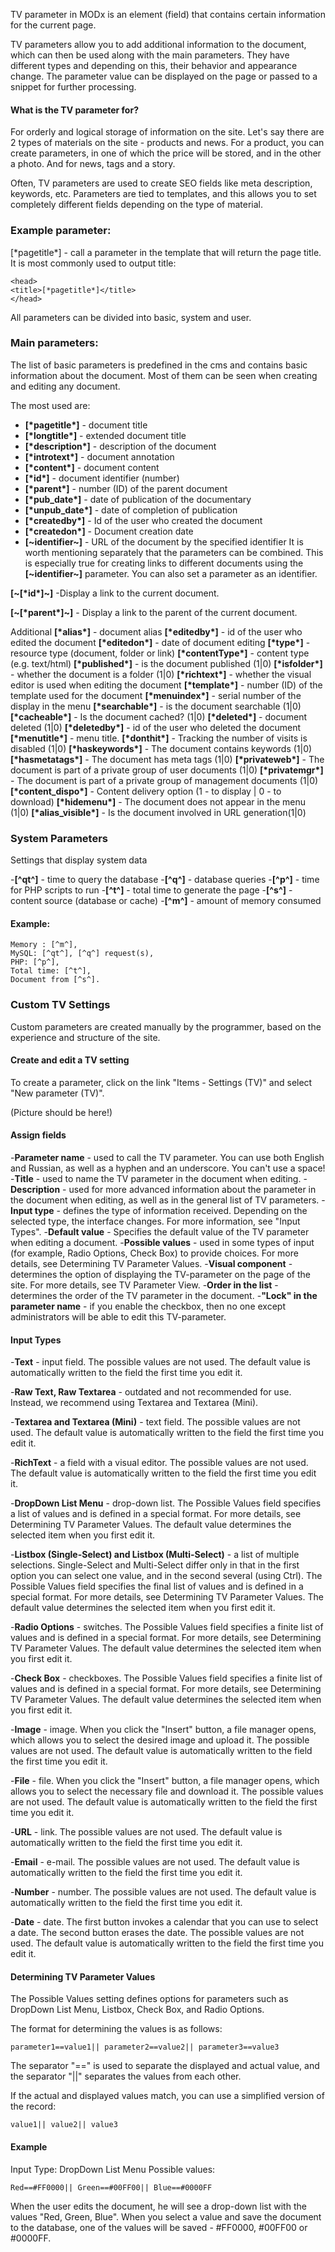 TV parameter in MODx is an element (field) that contains certain information for the current page.

TV parameters allow you to add additional information to the document, which can then be used along with the main parameters. They have different types and depending on this, their behavior and appearance change. The parameter value can be displayed on the page or passed to a snippet for further processing.

#### What is the TV parameter for?
For orderly and logical storage of information on the site. Let's say there are 2 types of materials on the site - products and news. For a product, you can create parameters, in one of which the price will be stored, and in the other a photo. And for news, tags and a story.

Often, TV parameters are used to create SEO fields like meta description, keywords, etc. Parameters are tied to templates, and this allows you to set completely different fields depending on the type of material.

### Example parameter:
[\*pagetitle\*] - call a parameter in the template that will return the page title. It is most commonly used to output title:
```
<head>
<title>[*pagetitle*]</title>
</head>
```
All parameters can be divided into basic, system and user.

### Main parameters:
The list of basic parameters is predefined in the cms and contains basic information about the document. Most of them can be seen when creating and editing any document.

The most used are:
- **[\*pagetitle\*]** - document title
- **[\*longtitle\*]** - extended document title
- **[\*description\*]** - description of the document
- **[\*introtext\*]** - document annotation
- **[\*content\*]** - document content
- **[\*id\*]** - document identifier (number)
- **[\*parent\*]** - number (ID) of the parent document
- **[\*pub_date\*]** - date of publication of the documentary
- **[\*unpub_date\*]** - date of completion of publication
- **[\*createdby\*]** - Id of the user who created the document
- **[\*createdon\*]** - Document creation date
- **[\~identifier\~]** - URL of the document by the specified identifier
It is worth mentioning separately that the parameters can be combined. This is especially true for creating links to different documents using the **[\~identifier\~]** parameter. You can also set a parameter as an identifier.

**[\~[\*id\*]\~]** -Display a link to the current document.

**[\~[\*parent\*]\~]** - Display a link to the parent of the current document.

Additional
**[\*alias\*]** - document alias
**[\*editedby\*]** - id of the user who edited the document
**[\*editedon\*]** - date of document editing
**[\*type\*]** - resource type (document, folder or link)
**[\*contentType\*]** - content type (e.g. text/html)
**[\*published\*]** - is the document published (1|0)
**[\*isfolder\*]** - whether the document is a folder (1|0)
**[\*richtext\*]** - whether the visual editor is used when editing the document
**[\*template\*]** - number (ID) of the template used for the document
**[\*menuindex\*]** - serial number of the display in the menu
**[\*searchable\*]** - is the document searchable (1|0)
**[\*cacheable\*]** - Is the document cached? (1|0)
**[\*deleted\*]** - document deleted (1|0)
**[\*deletedby\*]** - id of the user who deleted the document
**[\*menutitle\*]** - menu title.
**[\*donthit\*]** - Tracking the number of visits is disabled (1|0)
**[\*haskeywords\*]** - The document contains keywords (1|0)
**[\*hasmetatags\*]** - The document has meta tags (1|0)
**[\*privateweb\*]** - The document is part of a private group of user documents (1|0)
**[\*privatemgr\*]** - The document is part of a private group of management documents (1|0)
**[\*content_dispo\*]** - Content delivery option (1 - to display | 0 - to download)
**[\*hidemenu\*]** - The document does not appear in the menu (1|0)
**[\*alias_visible\*]** - Is the document involved in URL generation(1|0)

### System Parameters
Settings that display system data

-**[^qt^]** - time to query the database
-**[^q^]** - database queries
-**[^p^]** - time for PHP scripts to run
-**[^t^]** - total time to generate the page
-**[^s^]** - content source (database or cache)
-**[^m^]** - amount of memory consumed

#### Example:
```
Memory : [^m^], 
MySQL: [^qt^], [^q^] request(s), 
PHP: [^p^], 
Total time: [^t^], 
Document from [^s^]. 
```

### Custom TV Settings
Custom parameters are created manually by the programmer, based on the experience and structure of the site.

#### Create and edit a TV setting
To create a parameter, click on the link "Items - Settings (TV)" and select "New parameter (TV)".

(Picture should be here!)

#### Assign fields
-**Parameter name** - used to call the TV parameter. You can use both English and Russian, as well as a hyphen and an underscore. You can't use a space!
-**Title** - used to name the TV parameter in the document when editing.
-**Description** - used for more advanced information about the parameter in the document when editing, as well as in the general list of TV parameters.
-**Input type** - defines the type of information received. Depending on the selected type, the interface changes. For more information, see "Input Types".
-**Default value** - Specifies the default value of the TV parameter when editing a document.
-**Possible values** - used in some types of input (for example, Radio Options, Check Box) to provide choices. For more details, see Determining TV Parameter Values.
-**Visual component** - determines the option of displaying the TV-parameter on the page of the site. For more details, see TV Parameter View.
-**Order in the list** - determines the order of the TV parameter in the document.
-**"Lock" in the parameter name** - if you enable the checkbox, then no one except administrators will be able to edit this TV-parameter.

#### Input Types
-**Text** - input field. The possible values are not used. The default value is automatically written to the field the first time you edit it.

-**Raw Text, Raw Textarea** - outdated and not recommended for use. Instead, we recommend using Textarea and Textarea (Mini).

-**Textarea and Textarea (Mini)** - text field. The possible values are not used. The default value is automatically written to the field the first time you edit it.

-**RichText** - a field with a visual editor. The possible values are not used. The default value is automatically written to the field the first time you edit it.

-**DropDown List Menu** - drop-down list. The Possible Values field specifies a list of values and is defined in a special format. For more details, see Determining TV Parameter Values. The default value determines the selected item when you first edit it.

-**Listbox (Single-Select) and Listbox (Multi-Select)** - a list of multiple selections. Single-Select and Multi-Select differ only in that in the first option you can select one value, and in the second several (using Ctrl). The Possible Values field specifies the final list of values and is defined in a special format. For more details, see Determining TV Parameter Values. The default value determines the selected item when you first edit it.

-**Radio Options** - switches. The Possible Values field specifies a finite list of values and is defined in a special format. For more details, see Determining TV Parameter Values. The default value determines the selected item when you first edit it.

-**Check Box** - checkboxes. The Possible Values field specifies a finite list of values and is defined in a special format. For more details, see Determining TV Parameter Values. The default value determines the selected item when you first edit it.

-**Image** - image. When you click the "Insert" button, a file manager opens, which allows you to select the desired image and upload it. The possible values are not used. The default value is automatically written to the field the first time you edit it.

-**File** - file. When you click the "Insert" button, a file manager opens, which allows you to select the necessary file and download it. The possible values are not used. The default value is automatically written to the field the first time you edit it.

-**URL** - link. The possible values are not used. The default value is automatically written to the field the first time you edit it.

-**Email** - e-mail. The possible values are not used. The default value is automatically written to the field the first time you edit it.

-**Number** - number. The possible values are not used. The default value is automatically written to the field the first time you edit it.

-**Date** - date. The first button invokes a calendar that you can use to select a date. The second button erases the date. The possible values are not used. The default value is automatically written to the field the first time you edit it.

#### Determining TV Parameter Values
The Possible Values setting defines options for parameters such as DropDown List Menu, Listbox, Check Box, and Radio Options.

The format for determining the values is as follows:
```
parameter1==value1|| parameter2==value2|| parameter3==value3
```
The separator "==" is used to separate the displayed and actual value, and the separator "||" separates the values from each other.

If the actual and displayed values match, you can use a simplified version of the record:
```
value1|| value2|| value3
```
#### Example
Input Type: DropDown List Menu Possible values:
```
Red==#FF0000|| Green==#00FF00|| Blue==#0000FF
```
When the user edits the document, he will see a drop-down list with the values "Red, Green, Blue". When you select a value and save the document to the database, one of the values will be saved - #FF0000, #00FF00 or #0000FF.
